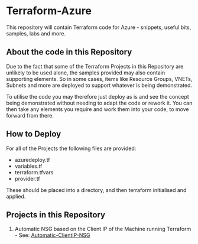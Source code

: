 # Terraform-Azure
This repository will contain Terraform code for Azure -  snippets, useful bits, samples, labs and more.

## About the code in this Repository

Due to the fact that some of the Terraform Projects in this Repository are unlikely to be used alone, the samples provided may also contain supporting elements. So in some cases, items like Resource Groups, VNETs, Subnets and more are deployed to support whatever is being demonstrated. 
  
To utilise the code you may therefore just deploy as is and see the concept being demonstrated without needing to adapt the code or rework it. You can then take any elements you require and work them into your code, to move forward from there. 

## How to Deploy
 
For all of the Projects the following files are provided:

- azuredeploy.tf
- variables.tf
- terraform.tfvars
- provider.tf

These should be placed into a directory, and then terraform initialised and applied. 

## Projects in this Repository

1. Automatic NSG based on the Client IP of the Machine running Terraform - See: [Automatic-ClientIP-NSG](https://github.com/jakewalsh90/Terraform-Azure/tree/main/Automatic-ClientIP-NSG)
